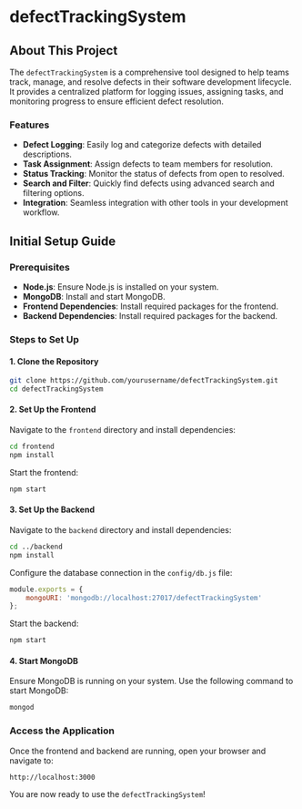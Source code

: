 # defectTrackingSystem
## About This Project

The `defectTrackingSystem` is a comprehensive tool designed to help teams track, manage, and resolve defects in their software development lifecycle. It provides a centralized platform for logging issues, assigning tasks, and monitoring progress to ensure efficient defect resolution.

### Features
- **Defect Logging**: Easily log and categorize defects with detailed descriptions.
- **Task Assignment**: Assign defects to team members for resolution.
- **Status Tracking**: Monitor the status of defects from open to resolved.
- **Search and Filter**: Quickly find defects using advanced search and filtering options.
- **Integration**: Seamless integration with other tools in your development workflow.

## Initial Setup Guide

### Prerequisites
- **Node.js**: Ensure Node.js is installed on your system.
- **MongoDB**: Install and start MongoDB.
- **Frontend Dependencies**: Install required packages for the frontend.
- **Backend Dependencies**: Install required packages for the backend.

### Steps to Set Up

#### 1. Clone the Repository
```bash
git clone https://github.com/yourusername/defectTrackingSystem.git
cd defectTrackingSystem
```

#### 2. Set Up the Frontend
Navigate to the `frontend` directory and install dependencies:
```bash
cd frontend
npm install
```
Start the frontend:
```bash
npm start
```

#### 3. Set Up the Backend
Navigate to the `backend` directory and install dependencies:
```bash
cd ../backend
npm install
```
Configure the database connection in the `config/db.js` file:
```javascript
module.exports = {
    mongoURI: 'mongodb://localhost:27017/defectTrackingSystem'
};
```
Start the backend:
```bash
npm start
```

#### 4. Start MongoDB
Ensure MongoDB is running on your system. Use the following command to start MongoDB:
```bash
mongod
```

### Access the Application
Once the frontend and backend are running, open your browser and navigate to:
```
http://localhost:3000
```

You are now ready to use the `defectTrackingSystem`!